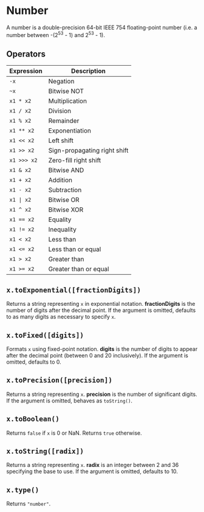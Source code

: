 # Number

 A number is a double-precision 64-bit IEEE 754 floating-point number (i.e. a number between -(2<sup>53</sup> - 1) and 2<sup>53</sup> - 1).

## Operators

| Expression | Description
| --- | ---
| `-x` | Negation
| `~x` | Bitwise NOT 
| `x1 * x2` | Multiplication
| `x1 / x2` | Division
| `x1 % x2` | Remainder
| `x1 ** x2` | Exponentiation
| `x1 << x2` | Left shift
| `x1 >> x2` | Sign-propagating right shift
| `x1 >>> x2` | Zero-fill right shift
| `x1 & x2` | Bitwise AND
| `x1 + x2` | Addition
| `x1 - x2` | Subtraction
| `x1 \| x2` | Bitwise OR
| `x1 ^ x2` | Bitwise XOR
| `x1 == x2` | Equality
| `x1 != x2` | Inequality
| `x1 < x2` |  Less than
| `x1 <= x2` | Less than or equal
| `x1 > x2` |  Greater than
| `x1 >= x2` | Greater than or equal

## `x.toExponential([fractionDigits])`

 Returns a string representing `x` in exponential notation. **fractionDigits** is the number of digits after the decimal point. If the argument is omitted, defaults to as many digits as necessary to specify `x`.

## `x.toFixed([digits])`

 Formats `x` using fixed-point notation. **digits** is the number of digits to appear after the decimal point (between 0 and 20 inclusively). If the argument is omitted, defaults to 0.

## `x.toPrecision([precision])`

 Returns a string representing `x`. **precision** is the number of significant digits. If the argument is omitted, behaves as `toString()`.

## `x.toBoolean()`

 Returns `false` if `x` is 0 or NaN. Returns `true` otherwise.

## `x.toString([radix])`

 Returns a string representing `x`. **radix** is an integer between 2 and 36 specifying the base to use. If the argument is omitted, defaults to 10.

## `x.type()`

 Returns `"number"`.

